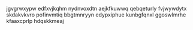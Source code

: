 jgvgrwxypw edfxvjkqhm nydnvoxdtn
aejkfkuwwq qebqeturly
fvjwywdytx skdakvkvro pofinvmtiq bbgtmnryyn
edypxiphue kunbgfqnxl ggoswlmrhe
kfaaxcprlp hdqskkmeaj

